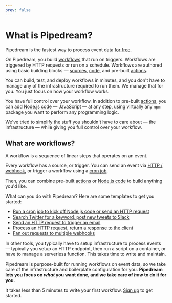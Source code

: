 ```yaml
---
prev: false
---
```


# What is Pipedream?

Pipedream is the fastest way to process event data [for free](/pricing/).

On Pipedream, you build [workflows](#what-are-workflows) that run on triggers. Workflows are triggered by HTTP requests or run on a schedule. Workflows are authored using basic building blocks — [sources](/notebook/sources/), [code](/notebook/code/), and pre-built [actions](/notebook/actions/).

You can build, test, and deploy workflows in minutes, and you don't have to manage any of the infrastructure required to run them. We manage that for you. You just focus on how your workflow works.

You have full control over your workflow. In addition to pre-built [actions](/notebook/actions/), you can add [Node.js code](/notebook/code/) — JavaScript — at any step, using virtually any `npm` package you want to perform any programming logic.

We've tried to simplify the stuff you shouldn't have to care about — the infrastructure — while giving you full control over your workflow.

## What are workflows?

A workflow is a sequence of linear steps that operates on an event.

Every workflow has a source, or trigger. You can send an event via [HTTP / webhook](/notebook/sources/#webhook-sources), or trigger a workflow using a [cron job](/cron/).

Then, you can combine pre-built [actions](/notebook/actions/) or [Node.js code](/notebook/code/) to build anything you'd like.

What can you do with Pipedream? Here are some templates to get you started:

- [Run a cron job to kick off Node.js code or send an HTTP request](https://pipedream.com/@tod/cron-scheduler-workflow-free-p_mkC5B1/readme)
- [Search Twitter for a keyword, post new tweets to Slack](https://pipedream.com/@pravin/search-twitter-and-post-new-tweets-to-slack-p_dDCq9m/readme)
- [Send an HTTP request to trigger an email](https://pipedream.com/@pravin/send-yourself-an-email-on-http-request-p_ZJCqj9/readme)
- [Process an HTTP request, return a response to the client](https://pipedream.com/@pravin/return-a-response-from-your-workflow-p_zACJqp/readme)
- [Fan out requests to multiple webhooks](https://pipedream.com/@pravin/fan-out-requests-to-multiple-webhooks-p_4wOCrW/edit?collapse=collapse)

In other tools, you typically have to setup infrastructure to process events — typically you setup an HTTP endpoint, then run a script on a container, or have to manage a serverless function. This takes time to write and maintain.

Pipedream is purpose-built for running workflows on event data, so we take care of the infrastructure and boilerplate configuration for you. **Pipedream lets you focus on _what_ you want done, and we take care of _how_ to do it for you.**

It takes less than 5 minutes to write your first workflow. [Sign up](/sign-up/) to get started.

<Footer />
